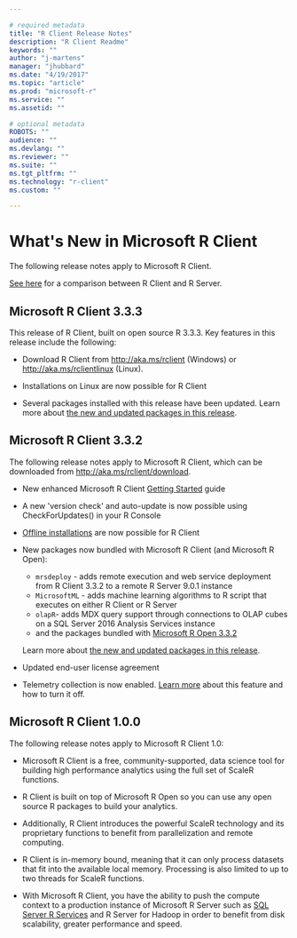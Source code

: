 ```yaml
---

# required metadata
title: "R Client Release Notes"
description: "R Client Readme"
keywords: ""
author: "j-martens"
manager: "jhubbard"
ms.date: "4/19/2017"
ms.topic: "article"
ms.prod: "microsoft-r"
ms.service: ""
ms.assetid: ""

# optional metadata
ROBOTS: ""
audience: ""
ms.devlang: ""
ms.reviewer: ""
ms.suite: ""
ms.tgt_pltfrm: ""
ms.technology: "r-client"
ms.custom: ""

---
```


# What's New in Microsoft R Client

The following release notes apply to Microsoft R Client.

[See here](../what-is-r-server-interoperability.md#compare-prods) for a comparison between R Client and R Server.


## Microsoft R Client 3.3.3

This release of R Client, built on open source R 3.3.3. Key features in this release include the following:

+ Download R Client from http://aka.ms/rclient (Windows) or http://aka.ms/rclientlinux (Linux).

+ Installations on Linux are now possible for R Client

+ Several packages installed with this release have been updated. Learn more about [the new and updated packages in this release](../rserver-whats-new.md#rclient333-package-updates).

## Microsoft R Client 3.3.2

The following release notes apply to Microsoft R Client, which can be downloaded from http://aka.ms/rclient/download.

+ New enhanced Microsoft R Client [Getting Started](what-is-microsoft-r-client.md) guide
+ A new 'version check' and auto-update is now possible using CheckForUpdates() in your R Console 
+ [Offline installations](what-is-microsoft-r-client.md#installrclient) are now possible for R Client
+ New packages now bundled with Microsoft R Client (and Microsoft R Open):
  + `mrsdeploy` - adds remote execution and web service deployment from R Client 3.3.2 to a remote R Server 9.0.1 instance
  + `MicrosoftML` - adds machine learning algorithms to R script that executes on either R Client or R Server
  + `olapR`- adds MDX query support through connections to OLAP cubes on a SQL Server 2016 Analysis Services instance
  + and the packages bundled with [Microsoft R Open 3.3.2](https://mran.microsoft.com/rro/installed/#enhance)
  
  Learn more about [the new and updated packages in this release](../rserver-whats-new.md#new-and-updated-packages).
+ Updated end-user license agreement
+ Telemetry collection is now enabled. [Learn more](../rserver-optout-telemetry.md) about this feature and how to turn it off.

## Microsoft R Client 1.0.0

The following release notes apply to Microsoft R Client 1.0:

+ Microsoft R Client is a free, community-supported, data science tool for building high performance analytics using the full set of ScaleR functions.  

+ R Client is built on top of Microsoft R Open so you can use any open source R packages to build your analytics.

+ Additionally, R Client introduces the powerful ScaleR technology and its proprietary functions to benefit from parallelization and remote computing.

+ R Client is in-memory bound, meaning that it can only process datasets that fit into the available local memory. Processing is also limited to up to two threads for ScaleR functions.

+ With Microsoft R Client, you have the ability to push the compute context to a production instance of Microsoft R Server such as [SQL Server R Services](https://msdn.microsoft.com/en-us/library/mt604845.aspx) and R Server for Hadoop in order to benefit from disk scalability, greater performance and speed.

